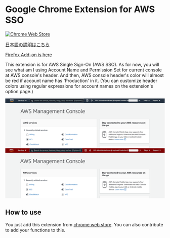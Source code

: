 # Google Chrome Extension for AWS SSO

[![Chrome Web Store](https://img.shields.io/chrome-web-store/v/ejjegcnihofdahmbbhekhkcnpflljeej.svg)](https://chrome.google.com/webstore/detail/extension-for-aws-sso/ejjegcnihofdahmbbhekhkcnpflljeej?utm_source=github)

[日本語の説明はこちら](https://github.com/yaggytter/chrome-extension-awssso/blob/main/README_ja.md)

[Firefox Add-on is here](https://github.com/yaggytter/chrome-extension-awssso/tree/forfirefox)

This extension is for AWS Single Sign-On (AWS SSO). As for now, you will see what am I using Account Name and Permission Set for current console at AWS console's header.
And then, AWS console header's color will almost be red if account name has 'Production' in it. (You can customize header colors using regular expressions for account names on the extension's option page.)

![ss_dev.png](screenshots/awssso.png)

## How to use

You just add this extension from [chrome web store](https://chrome.google.com/webstore/detail/extension-for-aws-sso/ejjegcnihofdahmbbhekhkcnpflljeej).
You can also contribute to add your functions to this.
